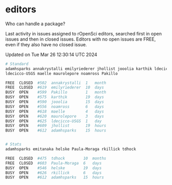 # editors

Who can handle a package?

Last activity in issues assigned to rOpenSci editors, searched first in open
issues and then in closed issues. Editors with no open issues are FREE, even if
they also have no closed issue.


Updated on Tue Mar 26 12:30:14 UTC 2024

```bash
# Standard
adamhsparks annakrystalli emilyriederer jhollist jooolia karthik ldecicco
ldecicco-USGS maelle maurolepore noamross Pakillo

FREE  CLOSED  #502  annakrystalli  1   month
FREE  CLOSED  #619  emilyriederer  10  days
BUSY  OPEN    #599  Pakillo        1   month
BUSY  OPEN    #575  karthik        19  days
BUSY  OPEN    #590  jooolia        15  days
BUSY  OPEN    #556  noamross       6   days
BUSY  OPEN    #618  maelle         4   days
BUSY  OPEN    #620  maurolepore    3   days
BUSY  OPEN    #625  ldecicco-USGS  1   day
BUSY  OPEN    #609  jhollist       19  hours
BUSY  OPEN    #612  adamhsparks    15  hours


# Stats
adamhsparks emitanaka helske Paula-Moraga rkillick tdhock

FREE  CLOSED  #475  tdhock        10  months
FREE  CLOSED  #603  Paula-Moraga  6   days
BUSY  OPEN    #546  helske        19  days
BUSY  OPEN    #626  rkillick      6   days
BUSY  OPEN    #612  adamhsparks   15  hours
```

